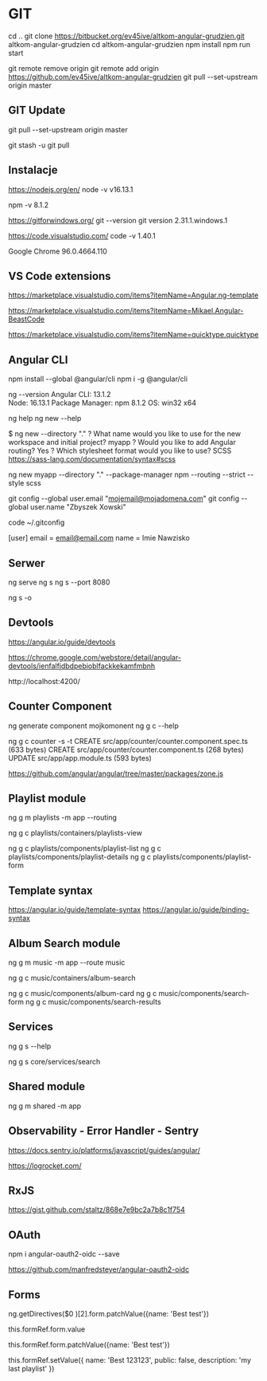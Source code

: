 # GIT

cd ..
git clone https://bitbucket.org/ev45ive/altkom-angular-grudzien.git altkom-angular-grudzien
cd altkom-angular-grudzien
npm install
npm run start


git remote remove origin
git remote add origin https://github.com/ev45ive/altkom-angular-grudzien
git pull --set-upstream origin master

## GIT Update

git pull --set-upstream origin master

git stash -u
git pull

## Instalacje

https://nodejs.org/en/
node -v
v16.13.1

npm -v
8.1.2

https://gitforwindows.org/
git --version
git version 2.31.1.windows.1

https://code.visualstudio.com/
code -v
1.40.1

Google Chrome 96.0.4664.110

## VS Code extensions

https://marketplace.visualstudio.com/items?itemName=Angular.ng-template

https://marketplace.visualstudio.com/items?itemName=Mikael.Angular-BeastCode

https://marketplace.visualstudio.com/items?itemName=quicktype.quicktype

## Angular CLI

npm install --global @angular/cli
npm i -g @angular/cli

ng --version
Angular CLI: 13.1.2  
Node: 16.13.1
Package Manager: npm 8.1.2
OS: win32 x64

ng help
ng new --help

 $ ng new --directory "."
? What name would you like to use for the new workspace and initial project? myapp
? Would you like to add Angular routing? Yes
? Which stylesheet format would you like to use? SCSS  https://sass-lang.com/documentation/syntax#scss 

ng new myapp --directory "." --package-manager npm --routing --strict --style scss

git config --global user.email "mojemail@mojadomena.com"
git config --global user.name "Zbyszek Xowski"

code ~/.gitconfig

[user]
email = email@email.com
name = Imie Nawzisko

## Serwer

ng serve
ng s
ng s --port 8080

ng s -o

## Devtools

https://angular.io/guide/devtools

https://chrome.google.com/webstore/detail/angular-devtools/ienfalfjdbdpebioblfackkekamfmbnh

http://localhost:4200/

## Counter Component

ng generate component mojkomonent
ng g c --help

ng g c counter -s -t
CREATE src/app/counter/counter.component.spec.ts (633 bytes)
CREATE src/app/counter/counter.component.ts (268 bytes)
UPDATE src/app/app.module.ts (593 bytes)

https://github.com/angular/angular/tree/master/packages/zone.js

## Playlist module

ng g m playlists -m app --routing

ng g c playlists/containers/playlists-view

ng g c playlists/components/playlist-list
ng g c playlists/components/playlist-details
ng g c playlists/components/playlist-form

## Template syntax

https://angular.io/guide/template-syntax
https://angular.io/guide/binding-syntax

  <!-- {{ }}  #  [ ]  (  )  *  -->

## Album Search module

ng g m music -m app --route music

ng g c music/containers/album-search

ng g c music/components/album-card 
ng g c music/components/search-form 
ng g c music/components/search-results


## Services
ng g s --help
<!-- ng g service core/services/search -->
ng g s core/services/search


## Shared module

ng g m shared -m app


## Observability - Error Handler - Sentry
https://docs.sentry.io/platforms/javascript/guides/angular/

https://logrocket.com/

## RxJS
https://gist.github.com/staltz/868e7e9bc2a7b8c1f754


## OAuth
npm i angular-oauth2-oidc --save

https://github.com/manfredsteyer/angular-oauth2-oidc


## Forms

ng.getDirectives($0 )[2].form.patchValue({name: 'Best  test'})

this.formRef.form.value 

this.formRef.form.patchValue({name: 'Best  test'})

this.formRef.setValue({
  name: 'Best  123123', public: false, description: 'my last playlist'
})